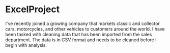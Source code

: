 # ExcelProject
I've recently joined a growing company that markets classic and collector cars, motorcycles, and other vehicles to customers around the world. I have been tasked with cleaning data that has been imported from the sales department. The data is in CSV format and needs to be cleaned before I begin with analysis.
